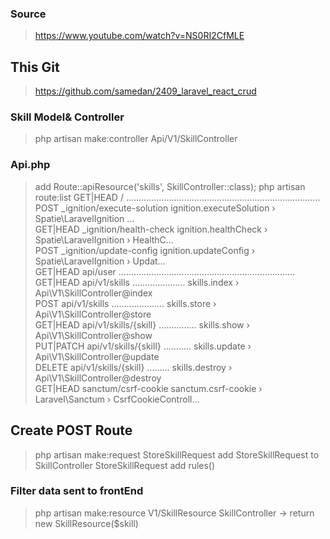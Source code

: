 ### Source

> https://www.youtube.com/watch?v=NS0RI2CfMLE

## This Git

> https://github.com/samedan/2409_laravel_react_crud

### Skill Model& Controller

> php artisan make:controller Api/V1/SkillController

### Api.php

> add Route::apiResource('skills', SkillController::class);
> php artisan route:list
> GET|HEAD / .............................................................................
> POST \_ignition/execute-solution ignition.executeSolution › Spatie\LaravelIgnition …  
>  GET|HEAD \_ignition/health-check ignition.healthCheck › Spatie\LaravelIgnition › HealthC…  
>  POST \_ignition/update-config ignition.updateConfig › Spatie\LaravelIgnition › Updat…  
>  GET|HEAD api/user ......................................................................  
>  GET|HEAD api/v1/skills ..................... skills.index › Api\V1\SkillController@index  
>  POST api/v1/skills ..................... skills.store › Api\V1\SkillController@store  
>  GET|HEAD api/v1/skills/{skill} ............... skills.show › Api\V1\SkillController@show  
>  PUT|PATCH api/v1/skills/{skill} ........... skills.update › Api\V1\SkillController@update  
>  DELETE api/v1/skills/{skill} ......... skills.destroy › Api\V1\SkillController@destroy  
>  GET|HEAD sanctum/csrf-cookie sanctum.csrf-cookie › Laravel\Sanctum › CsrfCookieControll…

## Create POST Route

> php artisan make:request StoreSkillRequest
> add StoreSkillRequest to SkillController
> StoreSkillRequest add rules()

### Filter data sent to frontEnd

> php artisan make:resource V1/SkillResource
> SkillController -> return new SkillResource($skill)
